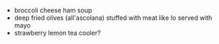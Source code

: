 * broccoli cheese ham soup
* deep fried olives (all'ascolana) stuffed with meat like Io served with mayo
* strawberry lemon tea cooler? 